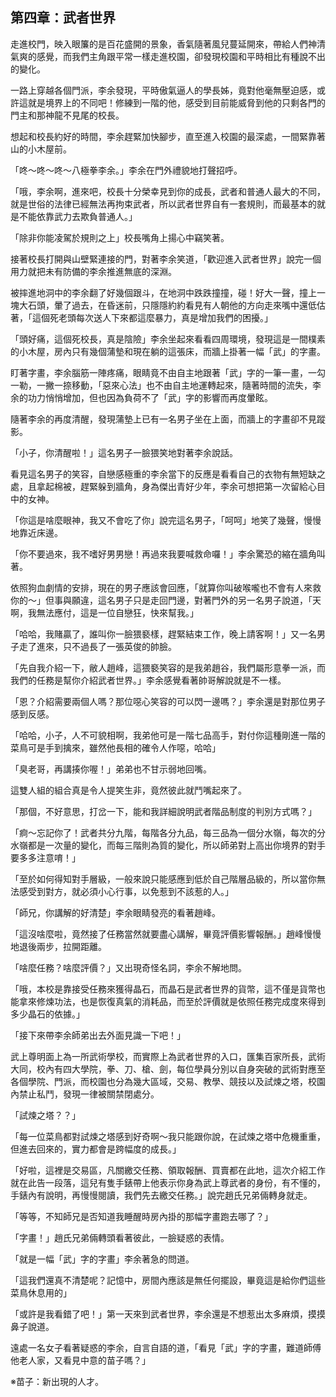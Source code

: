 ## 第四章：武者世界

走進校門，映入眼簾的是百花盛開的景象，香氣隨著風兒蔓延開來，帶給人們神清氣爽的感覺，而我們主角跟平常一樣走進校園，卻發現校園和平時相比有種說不出的變化。

一路上穿越各個門派，李余發現，平時傲氣逼人的學長姊，竟對他毫無壓迫感，或許這就是境界上的不同吧！修練到一階的他，感受到目前能威脅到他的只剩各門的門主和那神龍不見尾的校長。

想起和校長約好的時間，李余趕緊加快腳步，直至進入校園的最深處，一間緊靠著山的小木屋前。

「咚〜咚〜咚〜八極拳李余。」李余在門外禮貌地打聲招呼。

「哦，李余啊，進來吧，校長十分榮幸見到你的成長，武者和普通人最大的不同，就是世俗的法律已經無法再拘束武者，所以武者世界自有一套規則，而最基本的就是不能依靠武力去欺負普通人。」

「除非你能凌駕於規則之上」校長嘴角上揚心中竊笑著。

接著校長打開與山壁緊連接的門，對著李余笑道，「歡迎進入武者世界」說完一個用力就把未有防備的李余推進無底的深淵。

被摔進地洞中的李余翻了好幾個跟斗，在地洞中跌跌撞撞，碰！好大一聲，撞上一塊大石頭，暈了過去，在昏迷前，只隱隱約約看見有人朝他的方向走來嘴中還低估著，「這個死老頭每次送人下來都這麼暴力，真是增加我們的困擾。」

「頭好痛，這個死校長，真是陰險」李余坐起來看看四周環境，發現這是一間樸素的小木屋，房內只有幾個蒲墊和現在躺的這張床，而牆上掛著一幅「武」的字畫。

盯著字畫，李余腦筋一陣疼痛，眼睛竟不由自主地跟著「武」字的一筆一畫，一勾一勒，一撇一捺移動，「惡來心法」也不由自主地運轉起來，隨著時間的流失，李余的功力悄悄增加，但也因為負荷不了「武」字的影響而再度暈眩。

隨著李余的再度清醒，發現蒲墊上已有一名男子坐在上面，而牆上的字畫卻不見蹤影。

「小子，你清醒啦！」這名男子一臉猥笑地對著李余說話。

看見這名男子的笑容，自戀感極重的李余當下的反應是看看自己的衣物有無短缺之處，且拿起棉被，趕緊躲到牆角，身為傑出青好少年，李余可想把第一次留給心目中的女神。

「你這是啥麼眼神，我又不會吃了你」說完這名男子，「呵呵」地笑了幾聲，慢慢地靠近床邊。

「你不要過來，我不嗜好男男戀！再過來我要喊救命囉！」李余驚恐的縮在牆角叫著。

依照狗血劇情的安排，現在的男子應該會回應，「就算你叫破喉嚨也不會有人來救你的〜」但事與願違，這名男子只是走回門邊，對著門外的另一名男子說道，「天啊，我無法應付，這是一位自戀狂，快來幫我。」

「哈哈，我賭贏了，誰叫你一臉猥褻樣，趕緊結束工作，晚上請客啊！」又一名男子走了進來，只不過長了一張英俊的帥臉。

「先自我介紹一下，敝人趙峰，這猥褻笑容的是我弟趙谷，我們屬形意拳一派，而我們的任務是幫你介紹武者世界。」李余感覺看著帥哥解說就是不一樣。

「恩？介紹需要兩個人嗎？那位噁心笑容的可以閃一邊嗎？」李余還是對那位男子感到反感。

「哈哈，小子，人不可貌相啊，我弟他可是一階七品高手，對付你這種剛進一階的菜鳥可是手到擒來，雖然他長相的確令人作噁，哈哈」

「臭老哥，再講揍你喔！」弟弟也不甘示弱地回嘴。

這雙人組的組合真是令人提笑生非，竟然彼此就鬥嘴起來了。

「那個，不好意思，打岔一下，能和我詳細說明武者階品制度的判別方式嗎？」

「痾〜忘記你了！武者共分九階，每階各分九品，每三品為一個分水嶺，每次的分水嶺都是一次量的變化，而每三階則為質的變化，所以師弟對上高出你境界的對手要多多注意唷！」

「至於如何得知對手層級，一般來說只能感應到低於自己階層品級的，所以當你無法感受到對方，就必須小心行事，以免惹到不該惹的人。」

「師兄，你講解的好清楚」李余眼睛發亮的看著趙峰。

「這沒啥麼啦，竟然接了任務當然就要盡心講解，畢竟評價影響報酬。」趙峰慢慢地退後兩步，拉開距離。

「啥麼任務？啥麼評價？」又出現奇怪名詞，李余不解地問。

「哦，本校是靠接受任務來獲得晶石，而晶石是武者世界的貨幣，這不僅是貨幣也能拿來修煉功法，也是恢復真氣的消耗品，而至於評價就是依照任務完成度來得到多少晶石的依據。」

「接下來帶李余師弟出去外面見識一下吧！」

武上尊明面上為一所武術學校，而實際上為武者世界的入口，匯集百家所長，武術大同，校內有四大學院，拳、刀、槍、劍，每位學員分別以自身突破的武術對應至各個學院、門派，而校園也分為幾大區域，交易、教學、競技以及試煉之塔，校園內禁止私鬥，發現一律被關禁閉處分。

「試煉之塔？？」

「每一位菜鳥都對試煉之塔感到好奇啊〜我只能跟你說，在試煉之塔中危機重重，但進去回來的，實力都會是跨幅度的成長。」

「好啦，這裡是交易區，凡關繳交任務、領取報酬、買賣都在此地，這次介紹工作就在此告一段落，這兒有隻手錶帶上他表示你身為武上尊武者的身份，有不懂的，手錶內有說明，再慢慢閱讀，我們先去繳交任務。」說完趙氏兄弟倆轉身就走。

「等等，不知師兄是否知道我睡醒時房內掛的那幅字畫跑去哪了？」

「字畫！」趙氏兄弟倆轉頭看著彼此，一臉疑惑的表情。

「就是一幅「武」字的字畫」李余著急的問道。

「這我們還真不清楚呢？記憶中，房間內應該是無任何擺設，畢竟這是給你們這些菜鳥休息用的」

「或許是我看錯了吧！」第一天來到武者世界，李余還是不想惹出太多麻煩，摸摸鼻子說道。

遠處一名女子看著疑惑的李余，自言自語的道，「看見「武」字的字畫，難道師傅他老人家，又看見中意的苗子嗎？」

※苗子：新出現的人才。
